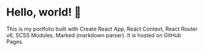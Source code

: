 # Hello, world! 👋

This is my portfolio built with Create React App, React Context, React Router v6, SCSS Modules, Marked (markdown parser). It is hosted on GitHub Pages.
